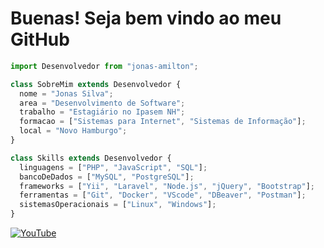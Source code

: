  # Buenas! Seja bem vindo ao meu GitHub

```js
import Desenvolvedor from "jonas-amilton";

class SobreMim extends Desenvolvedor {
  nome = "Jonas Silva";
  area = "Desenvolvimento de Software";
  trabalho = "Estagiário no Ipasem NH";
  formacao = ["Sistemas para Internet", "Sistemas de Informação"];
  local = "Novo Hamburgo";
}

class Skills extends Desenvolvedor {
  linguagens = ["PHP", "JavaScript", "SQL"];
  bancoDeDados = ["MySQL", "PostgreSQL"];
  frameworks = ["Yii", "Laravel", "Node.js", "jQuery", "Bootstrap"];
  ferramentas = ["Git", "Docker", "VScode", "DBeaver", "Postman"];
  sistemasOperacionais = ["Linux", "Windows"];
}
```
[![YouTube](https://img.shields.io/badge/YouTube-FF0000?style=for-the-badge&logo=youtube&logoColor=white)](https://www.youtube.com/@techjonas)
